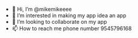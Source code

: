 - 👋 Hi, I’m @mikemikeeee
- 👀 I’m interested in making my app idea an app
- 💞️ I’m looking to collaborate on my app
- 📫 How to reach me phone number 9545796168

<!---
mikemikeeee/mikemikeeee is a ✨ special ✨ repository because its `README.md` (this file) appears on your GitHub profile.
You can click the Preview link to take a look at your changes.
--->
